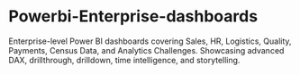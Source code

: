 # Powerbi-Enterprise-dashboards
Enterprise-level Power BI dashboards covering Sales, HR, Logistics, Quality, Payments, Census Data, and Analytics Challenges. Showcasing advanced DAX, drillthrough, drilldown, time intelligence, and storytelling.
